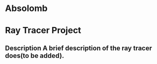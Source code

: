 # Absolomb
# Ray Tracer Project  

## Description A brief description of the ray tracer does(to be added).
